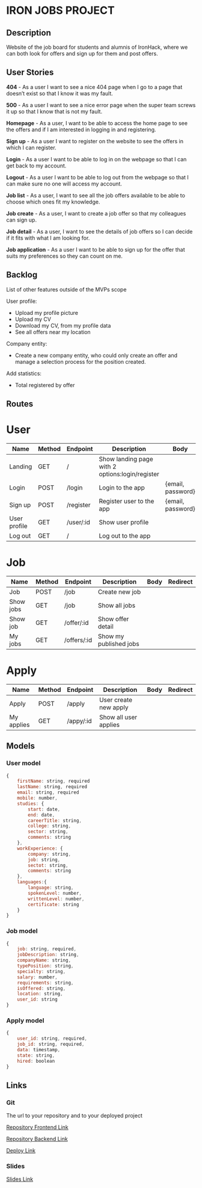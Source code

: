 # IRON JOBS PROJECT

## Description

Website of the job board for students and alumnis of IronHack, where we can both look for offers and sign up for them and post offers.

## User Stories

**404** - As a user I want to see a nice 404 page when I go to a page that doesn’t exist so that I know it was my fault.

**500** - As a user I want to see a nice error page when the super team screws it up so that I know that is not my fault.

**Homepage** - As a user, I want to be able to access the home page to see the offers and if I am interested in logging in and registering.

**Sign up** - As a user I want to register on the website to see the offers in which I can register.

**Login** - As a user I want to be able to log in on the webpage so that I can get back to my account.

**Logout** - As a user I want to be able to log out from the webpage so that I can make sure no one will access my account.

**Job list** - As a user, I want to see all the job offers available to be able to choose which ones fit my knowledge.

**Job create** - As a user, I want to create a job offer so that my colleagues can sign up.

**Job detail** - As a user, I want to see the details of job offers so I can decide if it fits with what I am looking for.

**Job application** - As a user I want to be able to sign up for the offer that suits my preferences so they can count on me.

## Backlog

List of other features outside of the MVPs scope

User profile: 
- Upload my profile picture 
- Upload my CV
- Download my CV, from my profile data
- See all offers near my location

Company entity:
- Create a new company entity, who could only create an offer and manage a selection process for the position created.

Add statistics:
- Total registered by offer


## Routes
# User
| Name                  | Method | Endpoint     | Description                                           | Body                          | Redirect  |
| --------------------  | ------ | ------------ | ---------------------------------------------------   | ----------------------------- | --------  |
| Landing               | GET    | /            | Show landing page with 2 options:login/register       |                               |           |
| Login                 | POST   | /login       | Login to the app                                      | {email, password}             | /profile  |
| Sign up               | POST   | /register    | Register user to the app                              | {email, password}             | /profile  |
| User profile          | GET    | /user/:id    | Show user profile                                     |                               |           |
| Log out               | GET    | /            | Log out to the app                                    |                               | /         |           

# Job
| Name                  | Method | Endpoint     | Description                                           | Body                          | Redirect  |
| --------------------  | ------ | ------------ | ---------------------------------------------------   | ----------------------------- | --------  |
| Job                   | POST   | /job         | Create new job                                        |                               |           |
| Show jobs             | GET    | /job         | Show all jobs                                         |                               |           |
| Show job              | GET    | /offer/:id   | Show offer detail                                     |                               |           |
| My jobs               | GET    | /offers/:id  | Show my published jobs                                |                               |           |

# Apply
| Name                  | Method | Endpoint     | Description                                           | Body                          | Redirect  |
| --------------------  | ------ | ------------ | ---------------------------------------------------   | ----------------------------- | --------  |
| Apply                 | POST   | /apply       | User create new apply                                 |                               |           |
| My applies            | GET    | /appy/:id    | Show all user applies                                 |                               |           |



## Models

### User model
```Javascript
{
    firstName: string, required
    lastName: string, required
    email: string, required
    mobile: number,
    studies: {
        start: date,
        end: date,
        careerTitle: string,
        college: string,
        sector: string,
        comments: string
    },
    workExperience: {
        company: string, 
        job: string,
        sectot: string,
        comments: string
    },
    languages:{
        language: string,
        spokenLevel: number,
        writtenLevel: number,
        certificate: string
    }
}
```

### Job model
```Javascript
{
    job: string, required,
    jobDescription: string,
    companyName: string,
    typePosition: string,
    specialty: string,
    salary: number,
    requirements: string,
    isOffered: string,
    location: string,
    user_id: string
}
```

### Apply model
```Javascript
{
    user_id: string, required,
    job_id: string, required,
    data: timestamp,
    state: string,
    hired: boolean
}
```

## Links

### Git

The url to your repository and to your deployed project

[Repository Frontend Link](https://github.com/elenapiaggio/ironjobs-frontend)

[Repository Backend Link](https://github.com/elenapiaggio/ironjobs-backend)

[Deploy Link](http://heroku.com/)

### Slides

[Slides Link](https://slides.com/elenapiaggio/ironjobs/)
